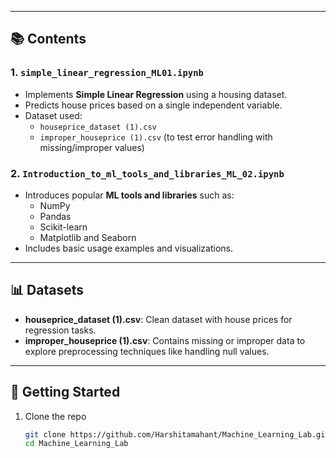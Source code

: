 
---

## 📚 Contents

### 1. `simple_linear_regression_ML01.ipynb`
- Implements **Simple Linear Regression** using a housing dataset.
- Predicts house prices based on a single independent variable.
- Dataset used:  
  - `houseprice_dataset (1).csv`  
  - `improper_houseprice (1).csv` (to test error handling with missing/improper values)

### 2. `Introduction_to_ml_tools_and_libraries_ML_02.ipynb`
- Introduces popular **ML tools and libraries** such as:
  - NumPy
  - Pandas
  - Scikit-learn
  - Matplotlib and Seaborn
- Includes basic usage examples and visualizations.

---

## 📊 Datasets

- **houseprice_dataset (1).csv**: Clean dataset with house prices for regression tasks.
- **improper_houseprice (1).csv**: Contains missing or improper data to explore preprocessing techniques like handling null values.

---

## 🚀 Getting Started

1. Clone the repo  
   ```bash
   git clone https://github.com/Harshitamahant/Machine_Learning_Lab.git
   cd Machine_Learning_Lab
